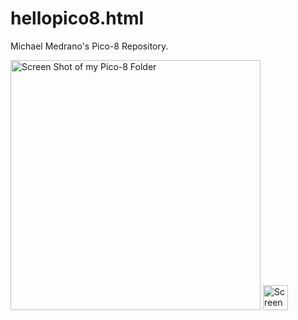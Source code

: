 # hellopico8.html
Michael Medrano's Pico-8 Repository.

<img src="snake_game.gif" alt="Screen Shot of my Pico-8 Folder" width="400" height="400"/>

<img src="Screen Shot 2022-09-02 at 1.22.24 PM" alt="Screen Shot of my Pico-8 Folder" width="40" height="40">
